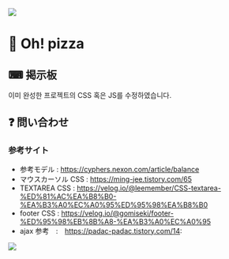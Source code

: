 <img src="https://capsule-render.vercel.app/api?type=waving&color=f08080&height=200&section=header&text=Oh!%pizza%&fontSize=40&animation=fadeIn&fontAlign=84&fontAlignY=36" />

# 🍕 Oh! pizza

## ⌨ 掲示板  
  이미 완성한 프로젝트의 CSS 혹은 JS를 수정하였습니다.
  
  


## ❓ 問い合わせ

### 参考サイト

- 参考モデル : https://cyphers.nexon.com/article/balance
- マウスカーソル CSS : https://ming-jee.tistory.com/65
- TEXTAREA CSS : https://velog.io/@leemember/CSS-textarea-%ED%81%AC%EA%B8%B0-%EA%B3%A0%EC%A0%95%ED%95%98%EA%B8%B0
- footer CSS : https://velog.io/@gomiseki/footer-%ED%95%98%EB%8B%A8-%EA%B3%A0%EC%A0%95
- ajax 参考　:　https://padac-padac.tistory.com/14:

<img src="https://capsule-render.vercel.app/api?type=waving&color=f08080&height=200&section=footer&20render&fontSize=90" />

